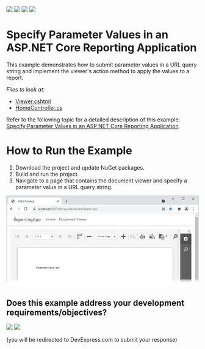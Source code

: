 <!-- default badges list -->
![](https://img.shields.io/endpoint?url=https://codecentral.devexpress.com/api/v1/VersionRange/387730910/22.2.2%2B)
[![](https://img.shields.io/badge/Open_in_DevExpress_Support_Center-FF7200?style=flat-square&logo=DevExpress&logoColor=white)](https://supportcenter.devexpress.com/ticket/details/T1020316)
[![](https://img.shields.io/badge/📖_How_to_use_DevExpress_Examples-e9f6fc?style=flat-square)](https://docs.devexpress.com/GeneralInformation/403183)
[![](https://img.shields.io/badge/💬_Leave_Feedback-feecdd?style=flat-square)](#does-this-example-address-your-development-requirementsobjectives)
<!-- default badges end -->
# Specify Parameter Values in an ASP.NET Core Reporting Application

This example demonstrates how to submit parameter values in a URL query string and implement the viewer's action method to apply the values to a report.

*Files to look at:*

* [Viewer.cshtml](CS/ReportingApp/Views/Home/Viewer.cshtml)
* [HomeController.cs](CS/ReportingApp/Controllers/HomeController.cs)

Refer to the following topic for a detailed description of this example: [Specify Parameter Values in an ASP.NET Core Reporting Application](https://docs.devexpress.com/XtraReports/403229?v=21.1).

# How to Run the Example

1. Download the project and update NuGet packages.
2. Build and run the project.
3. Navigate to a page that contains the document viewer and specify a parameter value in a URL query string.

![](Images/asp-net-core-specify-parameters-in-url.png)
<!-- feedback -->
## Does this example address your development requirements/objectives?

[<img src="https://www.devexpress.com/support/examples/i/yes-button.svg"/>](https://www.devexpress.com/support/examples/survey.xml?utm_source=github&utm_campaign=reporting-asp-net-core-specify-parameters-in-url-query-string&~~~was_helpful=yes) [<img src="https://www.devexpress.com/support/examples/i/no-button.svg"/>](https://www.devexpress.com/support/examples/survey.xml?utm_source=github&utm_campaign=reporting-asp-net-core-specify-parameters-in-url-query-string&~~~was_helpful=no)

(you will be redirected to DevExpress.com to submit your response)
<!-- feedback end -->
